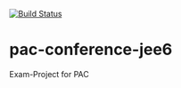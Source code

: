 [![Build Status](https://travis-ci.org/cpredikant/pac-conference-jee6.png)](https://travis-ci.org/cpredikant/pac-conference-jee6)


pac-conference-jee6
===================

Exam-Project for PAC
